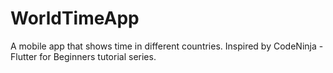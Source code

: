 # WorldTimeApp
 A mobile app that shows time in different countries. Inspired by CodeNinja - Flutter for Beginners tutorial series. 

